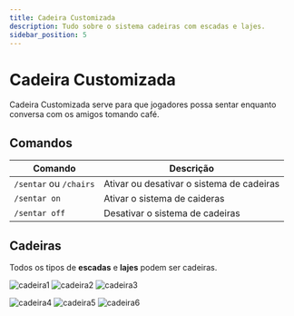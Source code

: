 ```yaml
---
title: Cadeira Customizada
description: Tudo sobre o sistema cadeiras com escadas e lajes.
sidebar_position: 5
---
```


# Cadeira Customizada

Cadeira Customizada serve para que jogadores possa sentar enquanto conversa com os amigos tomando café.

## Comandos

| Comando | Descrição |
| ------- | --------- |
| `/sentar` ou `/chairs` | Ativar ou desativar o sistema de cadeiras |
| `/sentar on` | Ativar o sistema de caideras |
| `/sentar off` | Desativar o sistema de cadeiras |

## Cadeiras

Todos os tipos de **escadas** e **lajes** podem ser cadeiras.

![cadeira1](https://static.wikia.nocookie.net/minecraft_gamepedia/images/a/a0/Oak_Stairs_%28N%29_JE7_BE6.png)
![cadeira2](https://static.wikia.nocookie.net/minecraft_gamepedia/images/4/4b/Deepslate_Tile_Stairs_JE1.png)
![cadeira3](https://static.wikia.nocookie.net/minecraft_gamepedia/images/b/b7/Cobblestone_Stairs_%28N%29_JE5.png)

![cadeira4](https://static.wikia.nocookie.net/minecraft_gamepedia/images/f/ff/Sandstone_Slab_JE5_BE2.png)
![cadeira5](https://static.wikia.nocookie.net/minecraft_gamepedia/images/a/ac/Oak_Slab_JE5_BE2.png)
![cadeira6](https://static.wikia.nocookie.net/minecraft_gamepedia/images/d/d4/Stone_Slab_JE2_BE1.png)